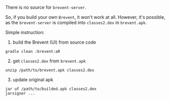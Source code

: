 There is no source for `brevent-server`.

So, if you build your own `Brevent`, it won't work at all.
However, it's possible, as the `brevent-server` is compiled into `classes2.dex` in `brevent.apk`.

Simple instruction:

1. build the Brevent (UI) from source code

```
gradle clean :brevent:aR
```

2. get `classes2.dex` from `brevent.apk`

```
unzip /path/to/brevent.apk classes2.dex
```

3. update original apk

```
jar uf /path/to/builded.apk classes2.dex
jarsigner ...
```
